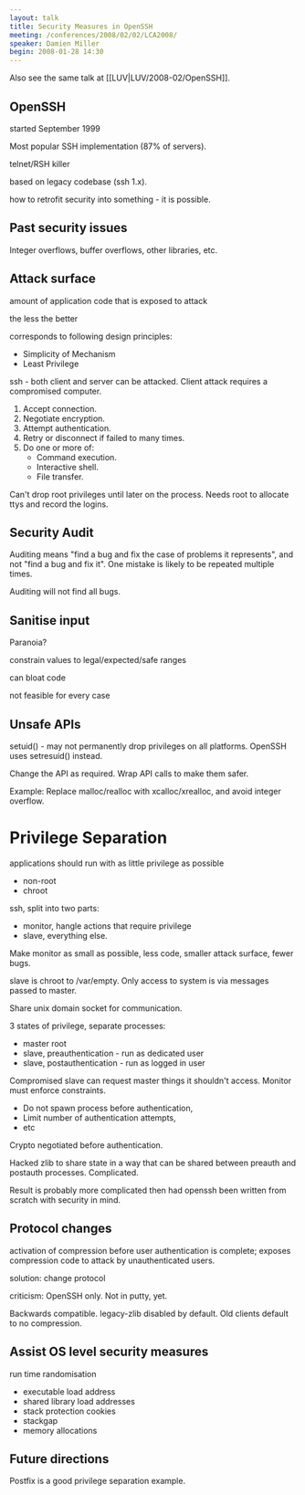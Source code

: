 ```yaml
---
layout: talk
title: Security Measures in OpenSSH
meeting: /conferences/2008/02/02/LCA2008/
speaker: Damien Miller
begin: 2008-01-28 14:30
---
```

Also see the same talk at [[LUV|LUV/2008-02/OpenSSH]].

## OpenSSH

started September 1999

Most popular SSH implementation (87% of servers).

telnet/RSH killer

based on legacy codebase (ssh 1.x).

how to retrofit security into something - it is possible.

## Past security issues

Integer overflows, buffer overflows, other libraries, etc.

## Attack surface

amount of application code that is exposed to attack

the less the better

corresponds to following design principles:

* Simplicity of Mechanism
* Least Privilege

ssh - both client and server can be attacked. Client attack requires
a compromised computer.

1. Accept connection.
2. Negotiate encryption.
3. Attempt authentication.
4. Retry or disconnect if failed to many times.
5. Do one or more of:
   * Command execution.
   * Interactive shell.
   * File transfer.

Can't drop root privileges until later on the process. Needs root
to allocate ttys and record the logins.

## Security Audit

Auditing means "find a bug and fix the case of problems it represents",
and not "find a bug and fix it". One mistake is likely to be repeated
multiple times.

Auditing will not find all bugs.

## Sanitise input

Paranoia?

constrain values to legal/expected/safe ranges

can bloat code

not feasible for every case

## Unsafe APIs

setuid() - may not permanently drop privileges on all platforms.
OpenSSH uses setresuid() instead.

Change the API as required. Wrap API calls to make them safer.

Example: Replace malloc/realloc with xcalloc/xrealloc, and avoid integer
overflow.

# Privilege Separation

applications should run with as little privilege as possible

* non-root
* chroot

ssh, split into two parts:

* monitor, hangle actions that require privilege
* slave, everything else.

Make monitor as small as possible, less code, smaller attack
surface, fewer bugs.

slave is chroot to /var/empty. Only access to system is via messages
passed to master.

Share unix domain socket for communication.

3 states of privilege, separate processes:

* master root
* slave, preauthentication - run as dedicated user
* slave, postauthentication - run as logged in user

Compromised slave can request master things it shouldn't access.
Monitor must enforce constraints.

* Do not spawn process before authentication,
* Limit number of authentication attempts,
* etc

Crypto negotiated before authentication.

Hacked zlib to share state in a way that can be shared between
preauth and postauth processes. Complicated.

Result is probably more complicated then had openssh been written
from scratch with security in mind.

## Protocol changes

activation of compression before user authentication is complete;
exposes compression code to attack by unauthenticated users.

solution: change protocol

criticism: OpenSSH only. Not in putty, yet.

Backwards compatible. legacy-zlib disabled
by default. Old clients default to no compression.

## Assist OS level security measures

run time randomisation

* executable load address
* shared library load addresses
* stack protection cookies
* stackgap
* memory allocations

## Future directions

Postfix is a good privilege separation example.
